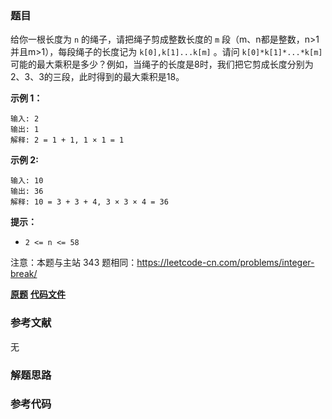 ### 题目
给你一根长度为 `n` 的绳子，请把绳子剪成整数长度的 `m` 段（m、n都是整数，n>1并且m>1），每段绳子的长度记为
`k[0],k[1]...k[m]` 。请问 `k[0]*k[1]*...*k[m]`
可能的最大乘积是多少？例如，当绳子的长度是8时，我们把它剪成长度分别为2、3、3的三段，此时得到的最大乘积是18。

**示例 1：**

    
    
    输入: 2
    输出: 1
    解释: 2 = 1 + 1, 1 × 1 = 1

**示例  2:**

    
    
    输入: 10
    输出: 36
    解释: 10 = 3 + 3 + 4, 3 × 3 × 4 = 36

**提示：**

  * `2 <= n <= 58`

注意：本题与主站 343 题相同：<https://leetcode-cn.com/problems/integer-break/>

 **[原题](https://leetcode-cn.com/problems/jian-sheng-zi-lcof/)**    **[代码文件]()**


### 参考文献
无

### 解题思路




### 参考代码

```go


```




